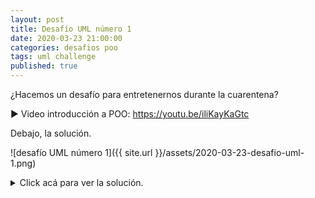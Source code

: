 ```yaml
---
layout: post
title: Desafío UML número 1
date: 2020-03-23 21:00:00
categories: desafios poo
tags: uml challenge
published: true
---
```


¿Hacemos un desafío para entretenernos durante la cuarentena?

▶️ Video introducción a POO: https://youtu.be/iliKayKaGtc

Debajo, la solución.

![desafío UML número 1]({{ site.url }}/assets/2020-03-23-desafio-uml-1.png)

<details> 
  <summary>Click acá para ver la solución.</summary>
![Solución al desafío UML número 1]({{ site.url }}/assets/2020-03-23-desafio-uml-1-solucion.png)
</details>
